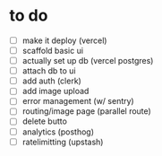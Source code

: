 # to do

- [ ] make it deploy (vercel)
- [ ] scaffold basic ui
- [ ] actually set up db (vercel postgres)
- [ ] attach db to ui
- [ ] add auth (clerk)
- [ ] add image upload
- [ ] error management (w/ sentry)
- [ ] routing/image page (parallel route)
- [ ] delete butto
- [ ] analytics (posthog)
- [ ] ratelimitting (upstash)
